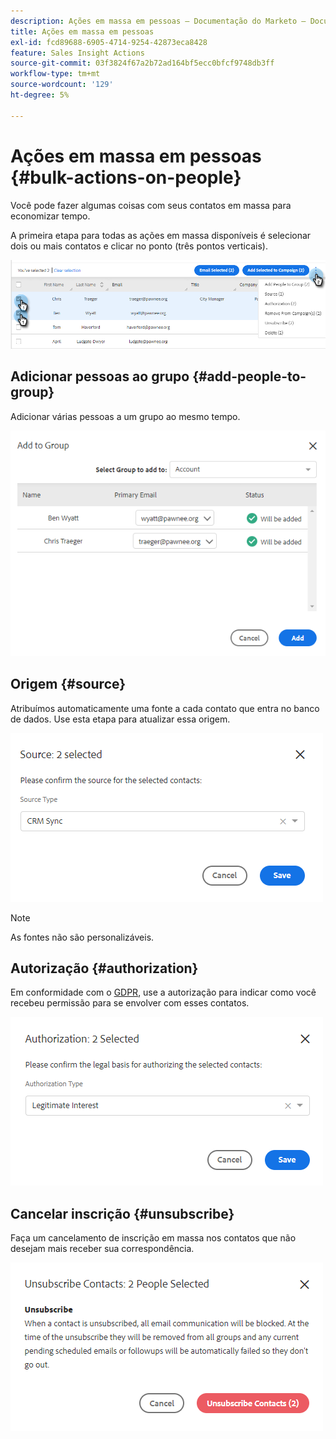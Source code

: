 ```yaml
---
description: Ações em massa em pessoas — Documentação do Marketo — Documentação do produto
title: Ações em massa em pessoas
exl-id: fcd89688-6905-4714-9254-42873eca8428
feature: Sales Insight Actions
source-git-commit: 03f3824f67a2b72ad164bf5ecc0bfcf9748db3ff
workflow-type: tm+mt
source-wordcount: '129'
ht-degree: 5%

---
```


# Ações em massa em pessoas {#bulk-actions-on-people}

Você pode fazer algumas coisas com seus contatos em massa para economizar tempo.

A primeira etapa para todas as ações em massa disponíveis é selecionar dois ou mais contatos e clicar no ponto (três pontos verticais).

![](assets/bulk-actions-on-people-1.png)

## Adicionar pessoas ao grupo {#add-people-to-group}

Adicionar várias pessoas a um grupo ao mesmo tempo.

![](assets/bulk-actions-on-people-2.png)

## Origem {#source}

Atribuímos automaticamente uma fonte a cada contato que entra no banco de dados. Use esta etapa para atualizar essa origem.

![](assets/bulk-actions-on-people-3.png)

>[!NOTE]
>
>As fontes não são personalizáveis.

## Autorização {#authorization}

Em conformidade com o [GDPR](https://eugdpr.org/), use a autorização para indicar como você recebeu permissão para se envolver com esses contatos.

![](assets/bulk-actions-on-people-4.png)

## Cancelar inscrição {#unsubscribe}

Faça um cancelamento de inscrição em massa nos contatos que não desejam mais receber sua correspondência.

![](assets/bulk-actions-on-people-5.png)
